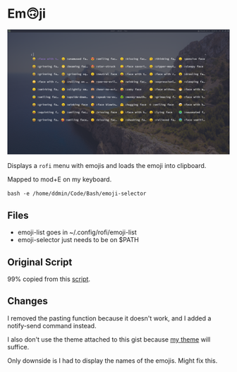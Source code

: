# Em🙃ji

![img](./emoji.png)

Displays a `rofi` menu with emojis and loads the emoji into clipboard.

Mapped to mod+E on my keyboard.

`bash -e /home/ddmin/Code/Bash/emoji-selector`

## Files
* emoji-list goes in ~/.config/rofi/emoji-list
* emoji-selector just needs to be on $PATH

## Original Script
99% copied from this [script](https://gist.github.com/imAliAzhar/f3b16622cd279fb0b019f237a8a12510).

## Changes
I removed the pasting function because it doesn't work, and I added a notify-send command instead.

I also don't use the theme attached to this gist because [my theme](https://raw.githubusercontent.com/ddmin/dotfiles/master/dotfiles/.Xresources) will suffice.

Only downside is I had to display the names of the emojis. Might fix this.

